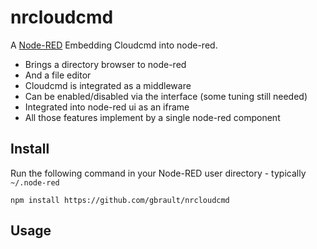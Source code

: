 nrcloudcmd
==========

A <a href="https://github.com/gbrault/nrcloudcmd" target="_new">Node-RED</a> Embedding Cloudcmd into node-red.
* Brings a directory browser to node-red
* And a file editor
* Cloudcmd is integrated as a middleware
* Can be enabled/disabled via the interface (some tuning still needed)
* Integrated into node-red ui as an iframe
* All those features implement by a single node-red component

Install
-------

Run the following command in your Node-RED user directory - typically `~/.node-red`

    npm install https://github.com/gbrault/nrcloudcmd


Usage
-----

